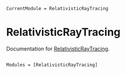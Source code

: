 ```@meta
CurrentModule = RelativisticRayTracing
```

# RelativisticRayTracing

Documentation for [RelativisticRayTracing](https://github.com/tomkimpson/RelativisticRayTracing.jl).

```@index
```

```@autodocs
Modules = [RelativisticRayTracing]
```
